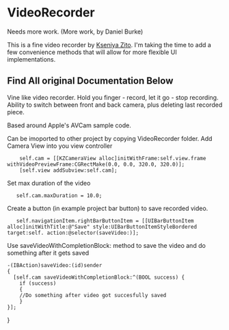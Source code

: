 VideoRecorder
================
Needs more work. (More work, by Daniel Burke)

This is a fine video recorder by [Kseniya Zito](https://github.com/Kseniya "Her Github Account").  I'm taking the time to add a few convenience methods that will allow for more flexible UI implementations.

Find All original Documentation Below
------------------------

Vine like video recorder. Hold you finger - record, let it go - stop recording.
Ability to switch between front and back camera, plus deleting last recorded piece.

Based around Apple's AVCam sample code.


Can be imoported to other project by copying VideoRecorder folder. 
Add Camera View into you view controller 

        self.cam = [[KZCameraView alloc]initWithFrame:self.view.frame withVideoPreviewFrame:CGRectMake(0.0, 0.0, 320.0, 320.0)];
        [self.view addSubview:self.cam];
       
Set max duration of the video

       self.cam.maxDuration = 10.0;

Create a button (in example project bar button) to save recorded video.

       self.navigationItem.rightBarButtonItem = [[UIBarButtonItem alloc]initWithTitle:@"Save" style:UIBarButtonItemStyleBordered target:self. action:@selector(saveVideo:)];

Use saveVideoWithCompletionBlock: method to save the video and do something after it gets saved

    -(IBAction)saveVideo:(id)sender
    {
      [self.cam saveVideoWithCompletionBlock:^(BOOL success) {
        if (success)
        {
        //Do something after video got succesfully saved
        }
    }];
   }
